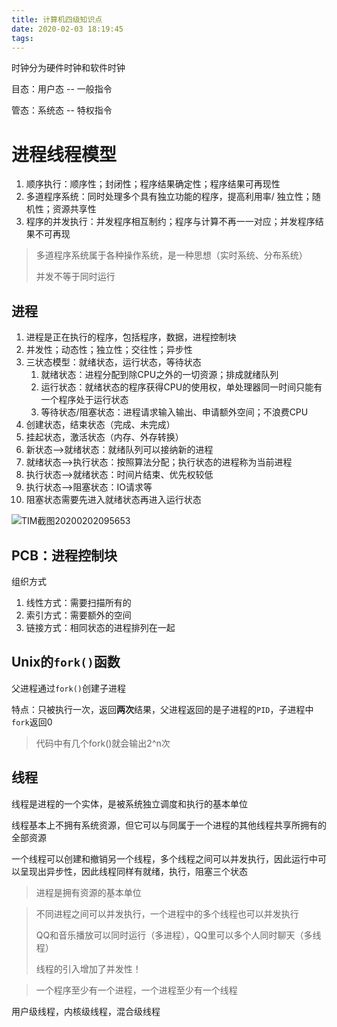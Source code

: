 ```yaml
---
title: 计算机四级知识点
date: 2020-02-03 18:19:45
tags:
---
```


时钟分为硬件时钟和软件时钟

目态：用户态 -- 一般指令

管态：系统态 -- 特权指令

# 进程线程模型

1. 顺序执行：顺序性；封闭性；程序结果确定性；程序结果可再现性
2. 多道程序系统：同时处理多个具有独立功能的程序，提高利用率/ 独立性；随机性；资源共享性
3. 程序的并发执行：并发程序相互制约；程序与计算不再一一对应；并发程序结果不可再现

> 多道程序系统属于各种操作系统，是一种思想（实时系统、分布系统）
>
> 并发不等于同时运行

## 进程

1. 进程是正在执行的程序，包括程序，数据，进程控制块
2. 并发性；动态性；独立性；交往性；异步性
3. 三状态模型：就绪状态，运行状态，等待状态
   1. 就绪状态：进程分配到除CPU之外的一切资源；排成就绪队列
   2. 运行状态：就绪状态的程序获得CPU的使用权，单处理器同一时间只能有一个程序处于运行状态
   3. 等待状态/阻塞状态：进程请求输入输出、申请额外空间；不浪费CPU
4. 创建状态，结束状态（完成、未完成）
5. 挂起状态，激活状态（内存、外存转换）
6. 新状态-->就绪状态：就绪队列可以接纳新的进程
7. 就绪状态-->执行状态：按照算法分配；执行状态的进程称为当前进程
8. 执行状态-->就绪状态：时间片结束、优先权较低
9. 执行状态-->阻塞状态：IO请求等
10. 阻塞状态需要先进入就绪状态再进入运行状态

![TIM截图20200202095653](//tvax4.sinaimg.cn/large/006BuM4Jly1gbhtnod40pj30qo0f7k0k.jpg)

## PCB：进程控制块

组织方式

1. 线性方式：需要扫描所有的
2. 索引方式：需要额外的空间
3. 链接方式：相同状态的进程排列在一起

## Unix的`fork()`函数

父进程通过`fork()`创建子进程

特点：只被执行一次，返回**两次**结果，父进程返回的是子进程的`PID`，子进程中`fork`返回0

> 代码中有几个fork()就会输出2^n次

## 线程

线程是进程的一个实体，是被系统独立调度和执行的基本单位

线程基本上不拥有系统资源，但它可以与同属于一个进程的其他线程共享所拥有的全部资源

一个线程可以创建和撤销另一个线程，多个线程之间可以并发执行，因此运行中可以呈现出异步性，因此线程同样有就绪，执行，阻塞三个状态

> 进程是拥有资源的基本单位

> 不同进程之间可以并发执行，一个进程中的多个线程也可以并发执行
>
> QQ和音乐播放可以同时运行（多进程），QQ里可以多个人同时聊天（多线程）
>
> 线程的引入增加了并发性！

> 一个程序至少有一个进程，一个进程至少有一个线程

用户级线程，内核级线程，混合级线程

